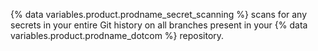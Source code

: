 {% data variables.product.prodname_secret_scanning %} scans for any secrets in your entire Git history on all branches present in your {% data variables.product.prodname_dotcom %} repository.
